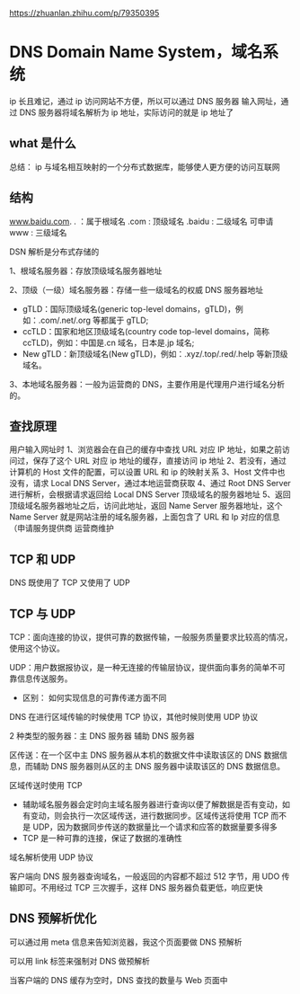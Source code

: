 https://zhuanlan.zhihu.com/p/79350395

# DNS Domain Name System，域名系统

ip 长且难记，通过 ip 访问网站不方便，所以可以通过 DNS 服务器
输入网址，通过 DNS 服务器将域名解析为 ip 地址，实际访问的就是 ip 地址了

## what 是什么

总结： ip 与域名相互映射的一个分布式数据库，能够使人更方便的访问互联网

## 结构

www.baidu.com.
. ：属于根域名
.com : 顶级域名
.baidu : 二级域名 可申请
www : 三级域名

DSN 解析是分布式存储的

1、根域名服务器：存放顶级域名服务器地址

2、顶级（一级）域名服务器：存储一些一级域名的权威 DNS 服务器地址

- gTLD：国际顶级域名(generic top-level domains，gTLD)，例如：.com/.net/.org 等都属于 gTLD;
- ccTLD：国家和地区顶级域名(country code top-level domains，简称 ccTLD)，例如：中国是.cn 域名，日本是.jp 域名;
- New gTLD：新顶级域名(New gTLD)，例如：.xyz/.top/.red/.help 等新顶级域名。

3、本地域名服务器：一般为运营商的 DNS，主要作用是代理用户进行域名分析的。

## 查找原理

用户输入网址时
1、浏览器会在自己的缓存中查找 URL 对应 IP 地址，如果之前访问过，保存了这个 URL 对应 ip 地址的缓存，直接访问 ip 地址
2、若没有，通过计算机的 Host 文件的配置，可以设置 URL 和 ip 的映射关系
3、Host 文件中也没有，请求 Local DNS Server，通过本地运营商获取
4、通过 Root DNS Server 进行解析，会根据请求返回给 Local DNS Server 顶级域名的服务器地址
5、返回顶级域名服务器地址之后，访问此地址，返回 Name Server 服务器地址，这个 Name Server 就是网站注册的域名服务器，上面包含了 URL 和 Ip 对应的信息（申请服务提供商 运营商维护

## TCP 和 UDP

DNS 既使用了 TCP 又使用了 UDP

## TCP 与 UDP

TCP：面向连接的协议，提供可靠的数据传输，一般服务质量要求比较高的情况，使用这个协议。

UDP：用户数据报协议，是一种无连接的传输层协议，提供面向事务的简单不可靠信息传送服务。

- 区别：
  如何实现信息的可靠传递方面不同

DNS 在进行区域传输的时候使用 TCP 协议，其他时候则使用 UDP 协议

2 种类型的服务器：主 DNS 服务器 辅助 DNS 服务器

区传送：在一个区中主 DNS 服务器从本机的数据文件中读取该区的 DNS 数据信息，而辅助 DNS 服务器则从区的主 DNS 服务器中读取该区的 DNS 数据信息。

区域传送时使用 TCP

- 辅助域名服务器会定时向主域名服务器进行查询以便了解数据是否有变动，如有变动，则会执行一次区域传送，进行数据同步。区域传送将使用 TCP 而不是 UDP，因为数据同步传送的数据量比一个请求和应答的数据量要多得多
- TCP 是一种可靠的连接，保证了数据的准确性

域名解析使用 UDP 协议

客户端向 DNS 服务器查询域名，一般返回的内容都不超过 512 字节，用 UDO 传输即可。不用经过 TCP 三次握手，这样 DNS 服务器负载更低，响应更快

## DNS 预解析优化

可以通过用 meta 信息来告知浏览器，我这个页面要做 DNS 预解析

 <meta http-equiv="x-dns-prefetch-control" content="on" />

可以用 link 标签来强制对 DNS 做预解析

<link rel="dns-prefetch" href="http://ke.qq.com/" />

当客户端的 DNS 缓存为空时，DNS 查找的数量与 Web 页面中
